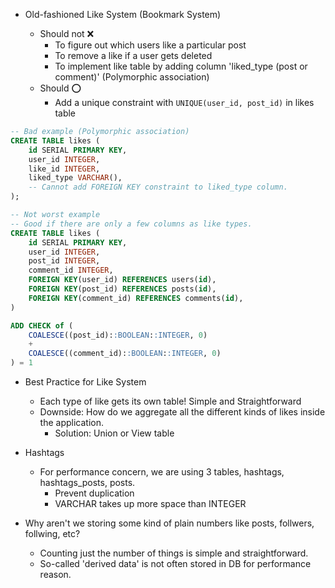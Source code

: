 - Old-fashioned Like System (Bookmark System)

  - Should not ❌
    - To figure out which users like a particular post
    - To remove a like if a user gets deleted
    - To implement like table by adding column 'liked_type (post or comment)' (Polymorphic association)
  - Should ⭕
    - Add a unique constraint with `UNIQUE(user_id, post_id)` in likes table

```sql
-- Bad example (Polymorphic association)
CREATE TABLE likes (
    id SERIAL PRIMARY KEY,
    user_id INTEGER,
    like_id INTEGER,
    liked_type VARCHAR(),
    -- Cannot add FOREIGN KEY constraint to liked_type column.
);

-- Not worst example
-- Good if there are only a few columns as like types.
CREATE TABLE likes (
    id SERIAL PRIMARY KEY,
    user_id INTEGER,
    post_id INTEGER,
    comment_id INTEGER,
    FOREIGN KEY(user_id) REFERENCES users(id),
    FOREIGN KEY(post_id) REFERENCES posts(id),
    FOREIGN KEY(comment_id) REFERENCES comments(id),
)

ADD CHECK of (
    COALESCE((post_id)::BOOLEAN::INTEGER, 0)
    +
    COALESCE((comment_id)::BOOLEAN::INTEGER, 0)
) = 1
```

- Best Practice for Like System

  - Each type of like gets its own table! Simple and Straightforward
  - Downside: How do we aggregate all the different kinds of likes inside the application.
    - Solution: Union or View table

- Hashtags

  - For performance concern, we are using 3 tables, hashtags, hashtags_posts, posts.
    - Prevent duplication
    - VARCHAR takes up more space than INTEGER

- Why aren't we storing some kind of plain numbers like posts, follwers, follwing, etc?
  - Counting just the number of things is simple and straightforward.
  - So-called 'derived data' is not often stored in DB for performance reason.
